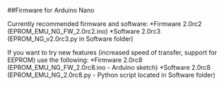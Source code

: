 ##Firmware for Arduino Nano

Currently recommended firmware and software:
*Firmware 2.0rc2 (EPROM_EMU_NG_FW_2.0rc2.ino)
*Software 2.0rc3 (EPROM_NG_v2.0rc3.py in Software folder)

If you want to try new features (increased speed of transfer, support for EEPROM) use the following:
*Firmware 2.0rc8 (EPROM_EMU_NG_FW_2.0rc8.ino - Arduino sketch)
*Software 2.0rc8 (EPROM_EMU_NG_2.0rc8.py - Python script located in Software folder)
